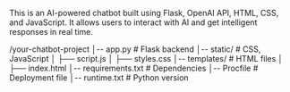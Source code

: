 This is an AI-powered chatbot built using Flask, OpenAI API, HTML, CSS, and JavaScript.
It allows users to interact with AI and get intelligent responses in real time.

/your-chatbot-project
│-- app.py              # Flask backend
│-- static/             # CSS, JavaScript
│   ├── script.js
│   ├── styles.css
│-- templates/          # HTML files
│   ├── index.html
│-- requirements.txt    # Dependencies
│-- Procfile            # Deployment file
│-- runtime.txt         # Python version


